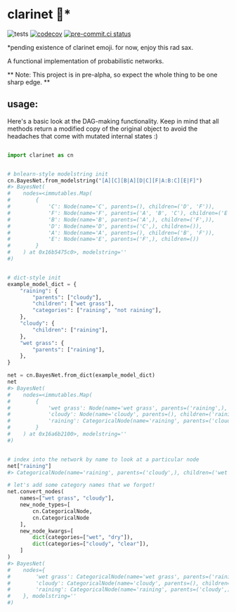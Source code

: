 # clarinet 🎷*

![tests](https://github.com/phinate/clarinet/workflows/tests/badge.svg) [![codecov](https://codecov.io/gh/phinate/clarinet/branch/main/graph/badge.svg?token=ZBHFNPEP9R)](https://codecov.io/gh/phinate/clarinet) [![pre-commit.ci status](https://results.pre-commit.ci/badge/github/phinate/clarinet/main.svg)](https://results.pre-commit.ci/latest/github/phinate/clarinet/main)

*pending existence of clarinet emoji. for now, enjoy this rad sax.

A functional implementation of probabilistic networks.

** Note: This project is in pre-alpha, so expect the whole thing to be one sharp edge. **

## usage:

Here's a basic look at the DAG-making functionality. Keep in mind that all methods return a modified copy of the original object to avoid the headaches that come with mutated internal states :)

```py

import clarinet as cn


# bnlearn-style modelstring init
cn.BayesNet.from_modelstring("[A][C][B|A][D|C][F|A:B:C][E|F]")
#> BayesNet(
#    nodes=<immutables.Map(
#        {
#            'C': Node(name='C', parents=(), children=('D', 'F')),
#            'F': Node(name='F', parents=('A', 'B', 'C'), children=('E',)),
#            'B': Node(name='B', parents=('A',), children=('F',)),
#            'D': Node(name='D', parents=('C',), children=()),
#            'A': Node(name='A', parents=(), children=('B', 'F')),
#            'E': Node(name='E', parents=('F',), children=())
#        }
#    ) at 0x16b5475c0>, modelstring=''
#)


# dict-style init
example_model_dict = {
    "raining": {
        "parents": ["cloudy"],
        "children": ["wet grass"],
        "categories": ["raining", "not raining"],
    },
    "cloudy": {
        "children": ["raining"],
    },
    "wet grass": {
        "parents": ["raining"],
    },
}

net = cn.BayesNet.from_dict(example_model_dict)
net
#> BayesNet(
#    nodes=<immutables.Map(
#        {
#            'wet grass': Node(name='wet grass', parents=('raining',), children=()),
#            'cloudy': Node(name='cloudy', parents=(), children=('raining',)),
#            'raining': CategoricalNode(name='raining', parents=('cloudy',), children=('wet grass',), prob_table=array([], dtype=float32), categories=('raining', 'not raining'))
#        }
#    ) at 0x16a6b2100>, modelstring=''
#)


# index into the network by name to look at a particular node
net["raining"]
#> CategoricalNode(name='raining', parents=('cloudy',), children=('wet grass',), prob_table=array([], dtype=float32), categories=('raining', 'not raining'))

# let's add some category names that we forgot!
net.convert_nodes(
    names=["wet grass", "cloudy"],
    new_node_types=[
        cn.CategoricalNode,
        cn.CategoricalNode
    ],
    new_node_kwargs=[
        dict(categories=["wet", "dry"]),
        dict(categories=["cloudy", "clear"]),
    ]
)
#> BayesNet(
#    nodes={
#        'wet grass': CategoricalNode(name='wet grass', parents=('raining',), children=(), prob_table=array([], dtype=float32), categories=('wet', 'dry')),
#        'cloudy': CategoricalNode(name='cloudy', parents=(), children=('raining',), prob_table=array([], dtype=float32), categories=('cloudy', 'clear')),
#        'raining': CategoricalNode(name='raining', parents=('cloudy',), children=('wet grass',), prob_table=array([], dtype=float32), categories=('raining', 'not raining'))
#    }, modelstring=''
#)
```

